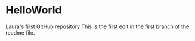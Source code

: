 # HelloWorld
Laura's first GitHub repository
This is the first edit in the first branch of the readme file.
